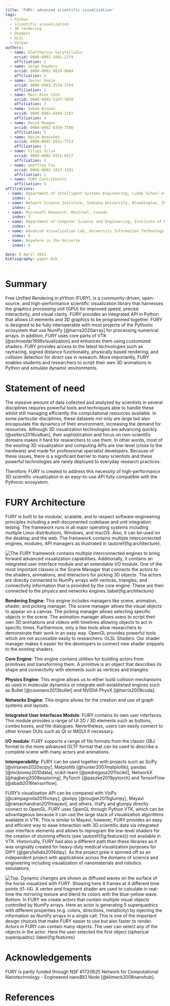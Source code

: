 ```yaml
---
title: 'FURY: advanced scientific visualization'
tags:
  - Python
  - scientific visualization
  - 3D rendering
  - Shaders
  - GLSL
  - Vulkan
authors:
  - name: Eleftherios Garyfallidis
    orcid: 0000-0002-3991-2774
    affiliation: 1
  - name: Serge Koudoro
    orcid: 0000-0002-9819-9884
    affiliation: 1
  - name: Javier Guaje
    orcid: 0000-0003-3534-3794
    affiliation: 1
  - name: Marc-Alex Côté
    orcid: 0000-0002-5147-7859
    affiliation: 3
  - name: Soham Biswas
    orcid: 0000-0002-8449-2107
    affiliation: 4
  - name: David Reagan
    orcid: 0000-0002-8359-7580
    affiliation: 5
  - name: Nasim Anousheh
    orcid: 0000-0002-5931-7753
    affiliation: 1
  - name: Filipi Silva
    orcid: 0000-0002-9151-6517
    affiliation: 2
  - name: Geoffrey Fox
    orcid: 0000-0003-1017-1391
    affiliation: 1
  - name: FURY Contributors
    affiliation: 6
affiliations:
 - name: Department of Intelligent Systems Engineering, Luddy School of Informatics, Computing and Engineering, Indiana University, Bloomington, IN, USA
   index: 1
 - name: Network Science Institute, Indiana University, Bloomington, IN, USA
   index: 2
 - name: Microsoft Research, Montreal, Canada
   index: 3
 - name: Department of Computer Science and Engineering, Institute of Engineering and Management, Kolkata, India
   index: 4
 - name: Advanced Visualization Lab, University Information Technology Services, Indiana University, Bloomington, IN, USA
   index: 5
 - name: Anywhere in the Universe
   index: 6

date: 8 April 2021
bibliography: paper.bib
---
```




# Summary

Free Unified Rendering in pYthon (FURY), is a community-driven, open-source, and high-performance scientific visualization library that harnesses the graphics processing unit (GPU) for improved speed, precise interactivity, and visual clarity. FURY provides an integrated API in Python that allows UI elements and 3D graphics to be programmed together. FURY is designed to be fully interoperable with most projects of the Pythonic ecosystem that use NumPy [@harris2020array] for processing numerical arrays. In addition, FURY uses core parts of VTK [@schroeder1996visualization] and enhances them using customized shaders. FURY provides access to the latest technologies such as raytracing, signed distance functionality, physically based rendering, and collision detection for direct use in research. More importantly, FURY enables students and researchers to script their own 3D animations in Python and simulate dynamic environments.


# Statement of need

The massive amount of data collected and analyzed by scientists in several disciplines requires powerful tools and techniques able to handle these whilst still managing efficiently the computational resources available. In some particular disciplines, these datasets not only are large but also encapsulate the dynamics of their environment, increasing the demand for resources. Although 3D visualization technologies are advancing quickly [@sellers2016vulkan], their sophistication and focus on non-scientific domains makes it hard for researchers to use them.  In other words, most of the existing 3D visualization and computing APIs are low-level (close to the hardware) and made for professional specialist developers.  Because of these issues, there is a significant barrier to many scientists and these powerful technologies are rarely deployed to everyday research practices.

Therefore, FURY is created to address this necessity of high-performance 3D scientific visualization in an easy-to-use API fully compatible with the Pythonic ecosystem.

# FURY Architecture

FURY is built to be modular, scalable, and to respect software engineering principles including a well-documented codebase and unit integration testing. The framework runs in all major operating systems including multiple Linux distributions, Windows, and macOS. Also, it can be used on the desktop and the web. The framework contains multiple interconnected engines, modules, API managers as illustrated in \autoref{fig:architecture}.

![The FURY framework contains multiple interconnected engines to bring forward advanced visualization capabilities. Additionally, it contains an integrated user interface module and an extendable I/O module. One of the most important classes is the Scene Manager that connects the actors to the shaders, animations, and interactors for picking 3D objects. The actors are directly connected to NumPy arrays with vertices, triangles, and connectivity information that is provided by the core engine. These are then connected to the physics and networks  engines.\label{fig:architecture}](https://raw.githubusercontent.com/fury-gl/fury-communication-assets/main/fury_paper/architecture.png)


**Rendering Engine**: This engine includes managers like scene, animation, shader, and picking manager. The scene manager allows the visual objects to appear on a canvas. The picking manager allows selecting specific objects in the scene. The animation manager allows users to script their own 3D animations and videos with timelines allowing objects to act in specific times. Furthermore, only a few tools allow researchers to demonstrate their work in an easy way. OpenGL provides powerful tools which are not accessible easily to researchers: GLSL Shaders. Our shader manager makes it easier for the developers to connect new shader snippets to the existing shaders.

**Core Engine**: This engine contains utilities for building actors from primitives and transforming them. A primitive is an object that describes its shape and connectivity with elements such as vertices and triangles.

**Physics Engine**: This engine allows us to either build collision mechanisms as used in molecular dynamics or integrate well-established engines such as Bullet [@coumans2013bullet] and NVIDIA PhysX [@harris2009cuda].

**Networks Engine**:  This engine allows for the creation and use of graph systems and layouts.

**Integrated User Interfaces Module**: FURY contains its own user interfaces. This module provides a range of UI 2D / 3D elements such as buttons, combo boxes, and file dialogues. Nevertheless, users can easily connect to other known GUIs such as Qt or IMGUI if necessary.

**I/O module**: FURY supports a range of file formats from the classic OBJ format to the more advanced GLTF format that can be used to describe a complete scene with many actors and animations.

**Interoperability**: FURY can be used together with projects such as SciPy [@virtanen2020scipy], Matplotlib [@hunter2007matplotlib], pandas [@mckinney2010data], scikit-learn [@pedregosa2011scikit], NetworkX [@hagberg2008exploring], PyTorch [@paszke2019pytorch] and TensorFlow [@abadi2016tensorflow].

FURY’s visualization API can be compared with VisPy [@campagnola2015vispy], glumpy [@rougier2015glumpy], Mayavi [@ramachandran2011mayavi], and others. VisPy and glumpy directly connect to OpenGL. FURY uses OpenGL through Python VTK, which can be advantageous because it can use the large stack of visualization algorithms available in VTK. This is similar to Mayavi, however, FURY provides an easy and efficient way to ease interaction with 3D scientific data via integrated user interface elements and allows to reprogram the low-level shaders for the creation of stunning effects (see \autoref{fig:features}) not available in VTK. Historically, FURY had also a different path than these libraries as it was originally created for heavy-duty medical visualization purposes for DIPY [@garyfallidis2014dipy]. As the project grew it spinned off as an independent project with applications across the domains of science and engineering including visualization of nanomaterials and robotics simulations.




![**Top**. Dynamic changes are shown as diffused waves on the surface of the horse visualized with FURY. Showing here 4 frames at 4 different time points (t1−t4). A vertex and fragment shader are used to calculate in real-time the mirroring texture and blend its colors with the blue-yellow wave. **Bottom**. In FURY we create actors that contain multiple visual objects controlled by NumPy arrays.  Here an actor is generating 5 superquadrics with different properties (e.g. colors, directions, metallicity) by injecting the information as NumPy arrays in a single call.  This is one of the important design choices that make FURY easier to use but also faster to render. Actors in FURY can contain many objects. The user can select any of the objects in the actor. Here the user selected the first object (spherical superquadric).\label{fig:features}](https://raw.githubusercontent.com/fury-gl/fury-communication-assets/main/fury_paper/features.png)



# Acknowledgements
FURY is partly funded through NSF #1720625 Network for Computational Nanotechnology - Engineered nanoBIO Node [@klimeck2008nanohub].


# References